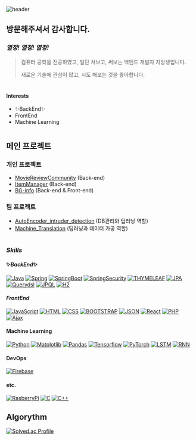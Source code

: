 ![header](https://capsule-render.vercel.app/api?type=waving&color=auto&height=300&section=header&text=진웅%20Git&fontSize=90)


## 방문해주셔서 감사합니다.

### _열정! 열정! 열정!_

>컴퓨터 공학을 전공하였고, 일단 쳐보고, 써보는 백엔드 개발자 지망생입니다.
>
>새로운 기술에 관심이 많고, 시도 해보는 것을 좋아합니다.

#

#### Interests

- ✨BackEnd✨
- FrontEnd
- Machine Learning
#

## 메인 프로젝트

### 개인 프로젝트

- [MovieReviewCommunity](https://github.com/Woongi9/MovieReviewCommunity) (Back-end)
- [ItemManager](https://github.com/Woongi9/ItemManager) (Back-end)
- [BG-info](https://github.com/Woongi9/DB_React-Project) (Back-end & Front-end)


### 팀 프로젝트

- [AutoEncoder_intruder_detection](https://github.com/Woongi9/autoencoder_intruder_detection) (DB관리와 딥러닝 역할)
- [Machine_Translation](https://github.com/Woongi9/machine_translation) (딥러닝과 데이터 가공 역할)

#

### _*Skills*_

#### ✨_BackEnd_✨

[![Java](https://img.shields.io/badge/Java-05959F?style=flat-square&logo=Java&logoColor=white)](https://github.com/Woongi9/Algorythm_)
[![Spring](https://img.shields.io/badge/Spring-05959F?style=flat-square&logo=Spring&logoColor=white)](https://github.com/Woongi9/MovieReviewCommunity)
[![SpringBoot](https://img.shields.io/badge/SpringBoot-05959F?style=flat-square&logo=SpringBoot&logoColor=white)](https://github.com/Woongi9/MovieReviewCommunity)
[![SpringSecurity](https://img.shields.io/badge/SpringSecurity-05959F?style=flat-square&logo=SpringSecurity&logoColor=white)](https://img.shields.io/badge/SpringBoot-05959F?style=flat-square&logo=SpringBoot&logoColor=white)
[![THYMELEAF](https://img.shields.io/badge/THYMELEAF-05959F?style=flat-square&logo=THYMELEAF&logoColor=white)](https://github.com/Woongi9/MovieReviewCommunity)
[![JPA](https://img.shields.io/badge/JPA-05959F?style=flat-square&logo=JPA&logoColor=white)](https://github.com/Woongi9/MovieReviewCommunity)
[![Querydsl](https://img.shields.io/badge/Querydsl-05959F?style=flat-square&logo=Querydsl&logoColor=white)](https://github.com/Woongi9/MovieReviewCommunity)
[![JPQL](https://img.shields.io/badge/JPQL-05959F?style=flat-square&logo=JPQL&logoColor=white)](https://github.com/Woongi9/MovieReviewCommunity)
[![H2](https://img.shields.io/badge/H2-05959F?style=flat-square&logo=H2&logoColor=white)](https://github.com/Woongi9/MovieReviewCommunity)


#### _FrontEnd_

[![JavaScript](https://img.shields.io/badge/JavaScript-F5909F?style=flat-square&logo=JavaScript&logoColor=white)](https://github.com/Woongi9/MovieReviewCommunity)
[![HTML](https://img.shields.io/badge/HTML-F5909F?style=flat-square&logo=HTML&logoColor=white)](https://github.com/Woongi9/DB_React-Project)
[![CSS](https://img.shields.io/badge/CSS-F5909F?style=flat-square&logo=CSS&logoColor=white)](https://github.com/Woongi9/DB_React-Project)
[![BOOTSTRAP](https://img.shields.io/badge/BOOTSTRAP-F5909F?style=flat-square&logo=BOOTSTRAP&logoColor=white)](https://github.com/Woongi9/MovieReviewCommunity)
[![JSON](https://img.shields.io/badge/JSON-F5909F?style=flat-square&logo=JSON&logoColor=white)](https://github.com/Woongi9/DB_React-Project)
[![React](https://img.shields.io/badge/React-F5909F?style=flat-square&logo=React&logoColor=white)](https://github.com/Woongi9/DB_React-Project)
[![PHP](https://img.shields.io/badge/PHP-F5909F?style=flat-square&logo=PHP&logoColor=white)](https://github.com/Woongi9/DB_React-Project)
[![Ajax](https://img.shields.io/badge/PHP-F5909F?style=flat-square&logo=Ajax&logoColor=white)](https://github.com/Woongi9/MovieReviewCommunity)


#### Machine Learning

[![Python](https://img.shields.io/badge/Python-0F5F90?style=flat-square&logo=Python&logoColor=white)](https://github.com/Woongi9/autoencoder_intruder_detection)
[![Matplotlib](https://img.shields.io/badge/Matplotlib-0F5F90?style=flat-square&logo=Matplotlib&logoColor=white)](https://github.com/Woongi9/autoencoder_intruder_detection)
[![Pandas](https://img.shields.io/badge/Pandas-0F5F90?style=flat-square&logo=Pandas&logoColor=white)](https://github.com/Woongi9/autoencoder_intruder_detection)
[![Tensorflow](https://img.shields.io/badge/Tensorflow-0F5F90?style=flat-square&logo=Tensorflow&logoColor=white)](https://github.com/Woongi9/autoencoder_intruder_detection)
[![PyTorch](https://img.shields.io/badge/PyTorch-0F5F90?style=flat-square&logo=PyTorch&logoColor=white)](https://github.com/Woongi9/machine_translation)
[![LSTM](https://img.shields.io/badge/LSTM-0F5F90?style=flat-square&logo=LSTM&logoColor=white)](https://github.com/Woongi9/autoencoder_intruder_detection)
[![RNN](https://img.shields.io/badge/RNN-0F5F90?style=flat-square&logo=RNN&logoColor=white)](https://github.com/Woongi9/machine_translation)


#### DevOps
[![Firebase](https://img.shields.io/badge/Firebase-9F9590?style=flat-square&logo=Firebase&logoColor=white)](https://github.com/Woongi9/autoencoder_intruder_detection)


#### etc.
[![RasberryPi](https://img.shields.io/badge/RasberryPi-9F9590?style=flat-square&logo=RasberryPi&logoColor=white)](https://github.com/Woongi9/autoencoder_intruder_detection)
[![C](https://img.shields.io/badge/C-9F9590?style=flat-square&logo=C&logoColor=white)](https://github.com/Woongi9)
[![C++](https://img.shields.io/badge/C++-9F9590?style=flat-square&logo=C++&logoColor=white)](https://github.com/Woongi9)


## Algorythm

[![Solved.ac Profile](http://mazassumnida.wtf/api/generate_badge?boj=woongi9)](https://solved.ac/woongi9)
